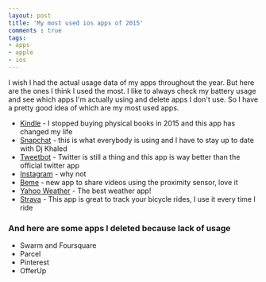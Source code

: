 ```yaml
---
layout: post
title: 'My most used ios apps of 2015'
comments : true
tags:
- apps
- apple
- ios
---
```


I wish I had the actual usage data of my apps throughout the year. But here are the ones I think I used the most. I like to always check my battery usage and see which apps I'm actually using and delete apps I don't use. So I have a pretty good idea of which are my most used apps.

* [Kindle](https://itunes.apple.com/us/app/kindle-read-books-ebooks-magazines/id302584613?mt=8) - I stopped buying physical books in 2015 and this app has changed my life
* [Snapchat](https://itunes.apple.com/us/app/snapchat/id447188370?mt=8) - this is what everybody is using and I have to stay up to date with Dj Khaled
* [Tweetbot](https://itunes.apple.com/us/app/tweetbot-for-twitter/id557168941?mt=12) - Twitter is still a thing and this app is way better than the official twitter app
* [Instagram](https://itunes.apple.com/us/app/instagram/id389801252?mt=8) - why not
* [Beme](https://itunes.apple.com/us/app/beme-share-video.-honestly./id1005178547?mt=8) - new app to share videos using the proximity sensor, love it
* [Yahoo Weather](https://itunes.apple.com/us/app/yahoo-weather/id628677149?mt=8) - The best weather app!
* [Strava](https://itunes.apple.com/us/app/strava-running-cycling-gps/id426826309?mt=8) - This app is great to track your bicycle rides, I use it every time I ride


### And here are some apps I deleted because lack of usage
* Swarm and Foursquare
* Parcel
* Pinterest
* OfferUp

